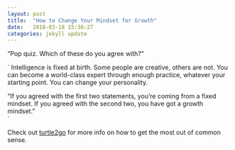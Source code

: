 ```yaml
---
layout: post
title:  "How to Change Your Mindset for Growth"
date:   2018-03-18 15:36:27
categories: jekyll update
---
```


“Pop quiz. Which of these do you agree with?"

`
Intelligence is fixed at birth.
Some people are creative, others are not.
You can become a world-class expert through enough practice, whatever your starting point.
You can change your personality.

“If you agreed with the first two statements, you’re coming from a fixed mindset.
If you agreed with the second two, you have got a growth mindset.”   
`

Check out [turtle2go] for more info on how to get the most out of common sense.

[turtle2go]:      https://turtle2go.github.io
